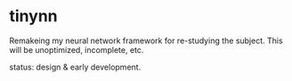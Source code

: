 # tinynn
Remakeing my neural network framework for re-studying the subject. 
This will be unoptimized, incomplete, etc.

status: design & early development.
